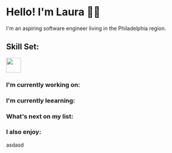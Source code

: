 # Hello! I'm Laura 🙋‍♀️


I'm an aspiring software engineer living in the Philadelphia region. 

## Skill Set: 
<p align="left">
<img src="/assets
/C_Programming_Language.svg" height="auto" width = "40">

### I'm currently working on:

### I'm currently leearning:

### What's next on my list:

### I also enjoy:

asdasd
